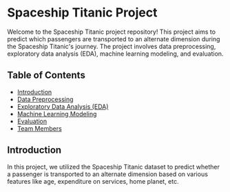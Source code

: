 # Spaceship Titanic Project

Welcome to the Spaceship Titanic project repository! This project aims to predict which passengers are transported to an alternate dimension during the Spaceship Titanic's journey. The project involves data preprocessing, exploratory data analysis (EDA), machine learning modeling, and evaluation.

## Table of Contents

- [Introduction](#introduction)
- [Data Preprocessing](#data-preprocessing)
- [Exploratory Data Analysis (EDA)](#exploratory-data-analysis-eda)
- [Machine Learning Modeling](#machine-learning-modeling)
- [Evaluation](#evaluation)
- [Team Members](#team-members)

## Introduction

In this project, we utilized the Spaceship Titanic dataset to predict whether a passenger is transported to an alternate dimension based on various features like age, expenditure on services, home planet, etc.
